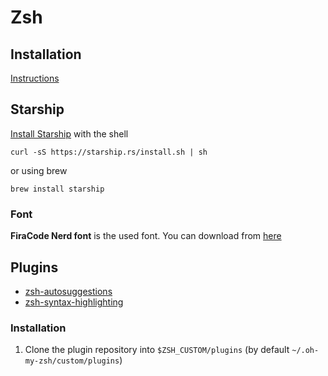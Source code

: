 # Zsh

## Installation

[Instructions](https://github.com/ohmyzsh/ohmyzsh/wiki/Installing-ZSrH)

## Starship

[Install Starship](https://starship.rs/#quick-install) with the shell
```
curl -sS https://starship.rs/install.sh | sh
```

or using brew
```
brew install starship
```

### Font

**FiraCode Nerd font** is the used font. You can download from [here](https://www.nerdfonts.com/font-downloads)

## Plugins

- [zsh-autosuggestions](https://github.com/zsh-users/zsh-autosuggestions)
- [zsh-syntax-highlighting](https://github.com/zsh-users/zsh-syntax-highlighting)

### Installation

1. Clone the plugin repository into `$ZSH_CUSTOM/plugins` (by default `~/.oh-my-zsh/custom/plugins`)
